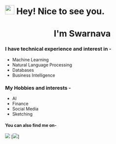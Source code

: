 <h1><img src="https://emojis.slackmojis.com/emojis/images/1531849430/4246/blob-sunglasses.gif?1531849430" width="30"/> Hey! Nice to see you.</h1>
<h1 align="center">I'm Swarnava</h1>

### I have technical experience and interest in -
* Machine Learning
* Natural Language Processing 
* Databases 
* Business Intelligence

### My Hobbies and interests -
* AI
* Finance
* Social Media
* Sketching

#### You can also find me on- 
[<img src="https://img.shields.io/badge/Facebook-1877F2?style=for-the-badge&logo=facebook&logoColor=white" />](https://www.facebook.com/swarnava.mukherjee.92)
[<img src="https://img.shields.io/badge/Instagram-E4405F?style=for-the-badge&logo=instagram&logoColor=#8a3ab9" />]
<!-- Add icon library -->
<link rel="stylesheet" href="https://cdnjs.cloudflare.com/ajax/libs/font-awesome/4.7.0/css/font-awesome.min.css">

<!-- Add font awesome icons -->
<a href="https://www.facebook.com/swarnava.mukherjee.92" class="fa fa-facebook"></a>
<a href="#" class="fa fa-twitter"></a>
<!--
**swarnava-96/swarnava-96** is a ✨ _special_ ✨ repository because its `README.md` (this file) appears on your GitHub profile.

Here are some ideas to get you started:

- 🔭 I’m currently working on ...
- 🌱 I’m currently learning ...
- 👯 I’m looking to collaborate on ...
- 🤔 I’m looking for help with ...
- 💬 Ask me about ...
- 📫 How to reach me: ...
- 😄 Pronouns: ...
- ⚡ Fun fact: ...
-->

